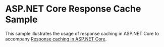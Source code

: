 # ASP.NET Core Response Cache Sample

This sample illustrates the usage of response caching in ASP.NET Core to accompany [Response caching in ASP.NET Core](https://docs.microsoft.com/aspnet/core/performance/caching/response).
